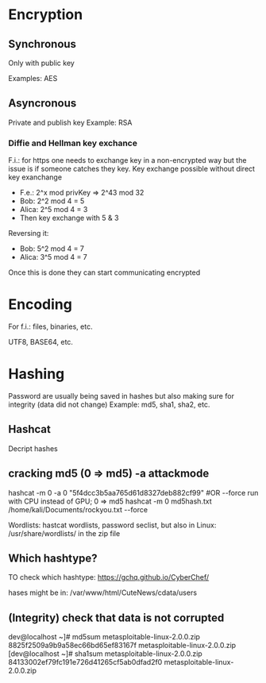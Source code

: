 
# Encryption

## Synchronous
Only with public key 

Examples: AES 

## Asyncronous
Private and publish key
Example: RSA

### Diffie and Hellman key exchance
F.i.: for https one needs to exchange key in a non-encrypted way but the issue is if someone catches they key.
Key exchange possible without direct key exanchange 
* F.e.: 2^x mod privKey => 2^43 mod 32 
* Bob: 2^2 mod 4 = 5
* Alica: 2^5 mod 4 = 3
* Then key exchange with 5 & 3

Reversing it: 
* Bob: 5^2 mod 4 = 7
* Alica: 3^5 mod 4 = 7

Once this is done they can start communicating encrypted

# Encoding
For f.i.: files, binaries, etc.

UTF8, BASE64, etc.

# Hashing
Password are usually being saved in hashes but also making sure for integrity (data did not change)
Example: md5, sha1, sha2, etc.

## Hashcat
Decript hashes

## cracking md5 (0 => md5) -a attackmode
hashcat -m 0 -a 0 "5f4dcc3b5aa765d61d8327deb882cf99"
#OR --force run with CPU instead of GPU; 0 => md5
hashcat -m 0 md5hash.txt /home/kali/Documents/rockyou.txt --force

Wordlists: hastcat wordlists, password seclist, but also in Linux: /usr/share/wordlists/ in the zip file

## Which hashtype?
TO check which hashtype: https://gchq.github.io/CyberChef/

hases might be in: /var/www/html/CuteNews/cdata/users

## (Integrity) check that data is not corrupted

dev@localhost ~]# md5sum metasploitable-linux-2.0.0.zip
8825f2509a9b9a58ec66bd65ef83167f  metasploitable-linux-2.0.0.zip
[dev@localhost ~]# sha1sum metasploitable-linux-2.0.0.zip
84133002ef79fc191e726d41265cf5ab0dfad2f0  metasploitable-linux-2.0.0.zip
